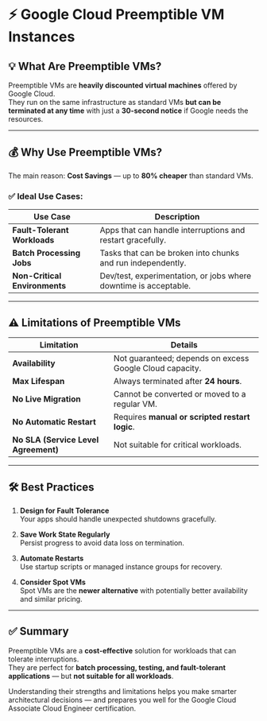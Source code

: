 # ⚡ Google Cloud Preemptible VM Instances

## 💡 What Are Preemptible VMs?

Preemptible VMs are **heavily discounted virtual machines** offered by Google Cloud.  
They run on the same infrastructure as standard VMs **but can be terminated at any time** with just a **30-second notice** if Google needs the resources.

---

## 💰 Why Use Preemptible VMs?

The main reason: **Cost Savings** — up to **80% cheaper** than standard VMs.

### ✅ Ideal Use Cases:

| Use Case                | Description |
|-------------------------|-------------|
| **Fault-Tolerant Workloads** | Apps that can handle interruptions and restart gracefully. |
| **Batch Processing Jobs**     | Tasks that can be broken into chunks and run independently. |
| **Non-Critical Environments** | Dev/test, experimentation, or jobs where downtime is acceptable. |

---

## ⚠️ Limitations of Preemptible VMs

| Limitation                  | Details |
|-----------------------------|---------|
| **Availability**            | Not guaranteed; depends on excess Google Cloud capacity. |
| **Max Lifespan**            | Always terminated after **24 hours**. |
| **No Live Migration**       | Cannot be converted or moved to a regular VM. |
| **No Automatic Restart**    | Requires **manual or scripted restart logic**. |
| **No SLA (Service Level Agreement)** | Not suitable for critical workloads. |

---

## 🛠️ Best Practices

1. **Design for Fault Tolerance**  
   Your apps should handle unexpected shutdowns gracefully.

2. **Save Work State Regularly**  
   Persist progress to avoid data loss on termination.

3. **Automate Restarts**  
   Use startup scripts or managed instance groups for recovery.

4. **Consider Spot VMs**  
   Spot VMs are the **newer alternative** with potentially better availability and similar pricing.

---

## ✅ Summary

Preemptible VMs are a **cost-effective** solution for workloads that can tolerate interruptions.  
They are perfect for **batch processing, testing, and fault-tolerant applications** — but **not suitable for all workloads**.

Understanding their strengths and limitations helps you make smarter architectural decisions — and prepares you well for the Google Cloud Associate Cloud Engineer certification.
